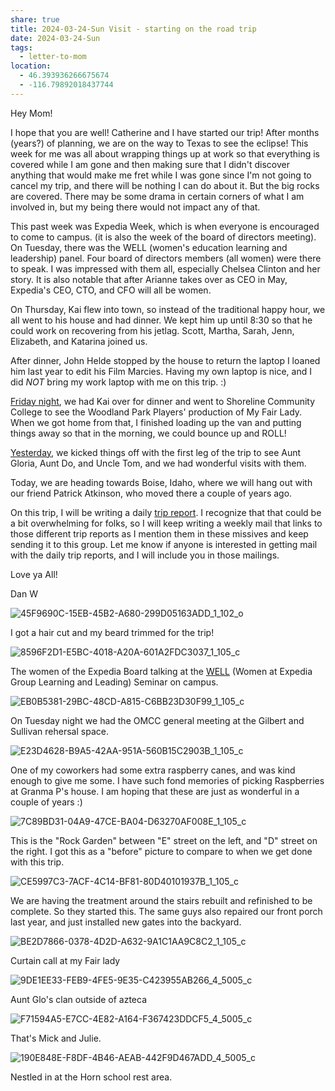 ```yaml
---
share: true
title: 2024-03-24-Sun Visit - starting on the road trip
date: 2024-03-24-Sun
tags:
  - letter-to-mom
location:
  - 46.393936266675674
  - -116.79892018437744
---
```


Hey Mom!  

I hope that you are well!  Catherine and I have started our trip! After months (years?) of planning, we are on the way to Texas to see the eclipse!  This week for me was all about wrapping things up at work so that everything is covered while I am gone and then making sure that I didn't discover anything that would make me fret while I was gone since I'm not going to cancel my trip, and there will be nothing I can do about it.   But the big rocks are covered.  There may be some drama in certain corners of what I am involved in, but my being there would not impact any of that.

This past week was Expedia Week, which is when everyone is encouraged to come to campus.  (it is also the week of the board of directors meeting). On Tuesday, there was the WELL (women's education learning and leadership) panel. Four board of directors members (all women) were there to speak.   I was impressed with them all, especially Chelsea Clinton and her story.    It is also notable that after Arianne takes over as CEO in May, Expedia's CEO, CTO, and CFO will all be women. 

On Thursday, Kai flew into town, so instead of the traditional happy hour, we all went to his house and had dinner. We kept him up until 8:30 so that he could work on recovering from his jetlag.   Scott, Martha, Sarah, Jenn, Elizabeth, and Katarina joined us.

After dinner, John Helde stopped by the house to return the laptop I loaned him last year to edit his Film Marcies.  Having my own laptop is nice, and I did _NOT_ bring my work laptop with me on this trip.  :)

[Friday night](../trip-reports/2024-03-22-fri-day0-the-night-before-we-leave.md), we had Kai over for dinner and went to Shoreline Community College to see the Woodland Park Players' production of My Fair Lady.   When we got home from that, I finished loading up the van and putting things away so that in the morning, we could bounce up and ROLL!

[Yesterday](../trip-reports/2024-03-23-day1-sat-seattle-to-spokane---visit-aunt-glo-and-do-and-uncle-tom.md), we kicked things off with the first leg of the trip to see Aunt Gloria, Aunt Do, and Uncle Tom, and we had wonderful visits with them.  

Today, we are heading towards Boise, Idaho, where we will hang out with our friend Patrick Atkinson, who moved there a couple of years ago.

On this trip, I will be writing a daily [trip report](../trip-reports/index.md).  I recognize that that could be a bit overwhelming for folks, so I will keep writing a weekly mail that links to those different trip reports as I mention them in these missives and keep sending it to this group.   Let me know if anyone is interested in getting mail with the daily trip reports, and I will include you in those mailings.

Love ya All!

Dan W

![45F9690C-15EB-45B2-A680-299D05163ADD_1_102_o](../attachments/45F9690C-15EB-45B2-A680-299D05163ADD_1_102_o.jpeg)

I got a hair cut and my beard trimmed for the trip!

![8596F2D1-E5BC-4018-A20A-601A2FDC3037_1_105_c](../attachments/8596F2D1-E5BC-4018-A20A-601A2FDC3037_1_105_c.jpeg)

The women of the Expedia Board talking at the [WELL](https://careers.expediagroup.com/blog/introducing-well-women-at-expedia-group-learning-and-leading/) (Women at Expedia Group Learning and Leading) Seminar on campus.

![EB0B5381-29BC-48CD-A815-C6BB23D30F99_1_105_c](../attachments/EB0B5381-29BC-48CD-A815-C6BB23D30F99_1_105_c.jpeg)

On Tuesday night we had the OMCC general meeting at the Gilbert and Sullivan rehersal space. 

![E23D4628-B9A5-42AA-951A-560B15C2903B_1_105_c](../attachments/E23D4628-B9A5-42AA-951A-560B15C2903B_1_105_c.jpeg)

One of my coworkers had some extra raspberry canes, and was kind enough to give me some.   I have such fond memories of picking Raspberries at Granma P's house.  I am hoping that these are just as wonderful in a couple of years :) 

![7C89BD31-04A9-47CE-BA04-D63270AF008E_1_105_c](../attachments/7C89BD31-04A9-47CE-BA04-D63270AF008E_1_105_c.jpeg)

This is the "Rock Garden" between "E" street on the left, and "D" street on the right.   I got this as a "before" picture to compare to when we get done with this trip.

![CE5997C3-7ACF-4C14-BF81-80D40101937B_1_105_c](../attachments/CE5997C3-7ACF-4C14-BF81-80D40101937B_1_105_c.jpeg)

We are having the treatment around the stairs rebuilt and refinished to be complete.  So they started this.  The same guys also repaired our front porch last year, and just installed new gates into the backyard.

![BE2D7866-0378-4D2D-A632-9A1C1AA9C8C2_1_105_c](../attachments/BE2D7866-0378-4D2D-A632-9A1C1AA9C8C2_1_105_c.jpeg)

Curtain call at my Fair lady

![9DE1EE33-FEB9-4FE5-9E35-C423955AB266_4_5005_c](../attachments/9DE1EE33-FEB9-4FE5-9E35-C423955AB266_4_5005_c.jpeg)

Aunt Glo's clan outside of azteca

![F71594A5-E7CC-4E82-A164-F367423DDCF5_4_5005_c](../attachments/F71594A5-E7CC-4E82-A164-F367423DDCF5_4_5005_c.jpeg)

That's Mick and Julie.

![190E848E-F8DF-4B46-AEAB-442F9D467ADD_4_5005_c](../attachments/190E848E-F8DF-4B46-AEAB-442F9D467ADD_4_5005_c.jpeg)

Nestled in at the Horn school rest area.